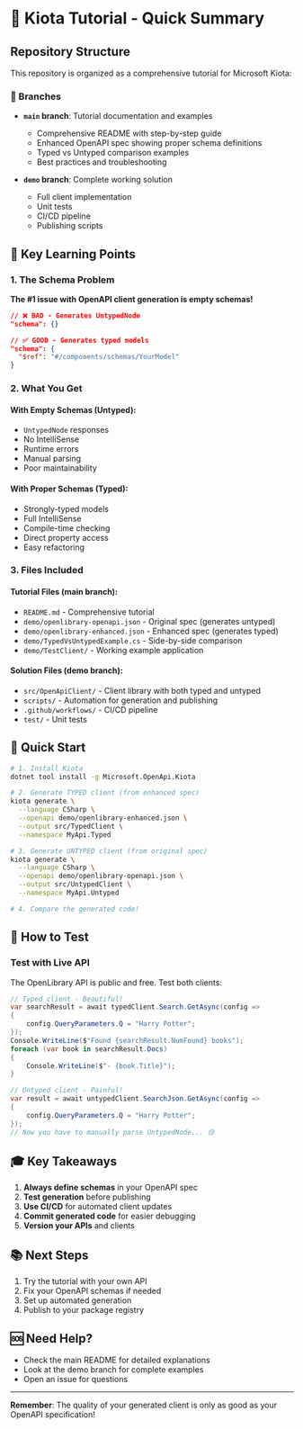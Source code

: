 # 🎯 Kiota Tutorial - Quick Summary

## Repository Structure

This repository is organized as a comprehensive tutorial for Microsoft Kiota:

### 📂 Branches

- **`main` branch**: Tutorial documentation and examples
  - Comprehensive README with step-by-step guide
  - Enhanced OpenAPI spec showing proper schema definitions
  - Typed vs Untyped comparison examples
  - Best practices and troubleshooting

- **`demo` branch**: Complete working solution
  - Full client implementation
  - Unit tests
  - CI/CD pipeline
  - Publishing scripts

## 🔑 Key Learning Points

### 1. The Schema Problem

**The #1 issue with OpenAPI client generation is empty schemas!**

```json
// ❌ BAD - Generates UntypedNode
"schema": {}

// ✅ GOOD - Generates typed models
"schema": {
  "$ref": "#/components/schemas/YourModel"
}
```

### 2. What You Get

#### With Empty Schemas (Untyped):
- `UntypedNode` responses
- No IntelliSense
- Runtime errors
- Manual parsing
- Poor maintainability

#### With Proper Schemas (Typed):
- Strongly-typed models
- Full IntelliSense
- Compile-time checking
- Direct property access
- Easy refactoring

### 3. Files Included

#### Tutorial Files (main branch):
- `README.md` - Comprehensive tutorial
- `demo/openlibrary-openapi.json` - Original spec (generates untyped)
- `demo/openlibrary-enhanced.json` - Enhanced spec (generates typed)
- `demo/TypedVsUntypedExample.cs` - Side-by-side comparison
- `demo/TestClient/` - Working example application

#### Solution Files (demo branch):
- `src/OpenApiClient/` - Client library with both typed and untyped
- `scripts/` - Automation for generation and publishing
- `.github/workflows/` - CI/CD pipeline
- `test/` - Unit tests

## 🚀 Quick Start

```bash
# 1. Install Kiota
dotnet tool install -g Microsoft.OpenApi.Kiota

# 2. Generate TYPED client (from enhanced spec)
kiota generate \
  --language CSharp \
  --openapi demo/openlibrary-enhanced.json \
  --output src/TypedClient \
  --namespace MyApi.Typed

# 3. Generate UNTYPED client (from original spec)
kiota generate \
  --language CSharp \
  --openapi demo/openlibrary-openapi.json \
  --output src/UntypedClient \
  --namespace MyApi.Untyped

# 4. Compare the generated code!
```

## 📝 How to Test

### Test with Live API

The OpenLibrary API is public and free. Test both clients:

```csharp
// Typed client - Beautiful!
var searchResult = await typedClient.Search.GetAsync(config =>
{
    config.QueryParameters.Q = "Harry Potter";
});
Console.WriteLine($"Found {searchResult.NumFound} books");
foreach (var book in searchResult.Docs)
{
    Console.WriteLine($"- {book.Title}");
}

// Untyped client - Painful!
var result = await untypedClient.SearchJson.GetAsync(config =>
{
    config.QueryParameters.Q = "Harry Potter";
});
// Now you have to manually parse UntypedNode... 😢
```

## 🎓 Key Takeaways

1. **Always define schemas** in your OpenAPI spec
2. **Test generation** before publishing
3. **Use CI/CD** for automated client updates
4. **Commit generated code** for easier debugging
5. **Version your APIs** and clients

## 📚 Next Steps

1. Try the tutorial with your own API
2. Fix your OpenAPI schemas if needed
3. Set up automated generation
4. Publish to your package registry

## 🆘 Need Help?

- Check the main README for detailed explanations
- Look at the demo branch for complete examples
- Open an issue for questions

---

**Remember**: The quality of your generated client is only as good as your OpenAPI specification!